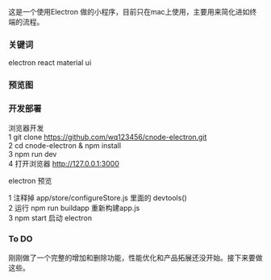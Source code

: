 这是一个使用Electron 做的小程序，目前只在mac上使用，主要用来简化进如终端的流程。
### 关键词
electron react material ui

### 预览图




### 开发部署

浏览器开发</br>
1 git clone https://github.com/wq123456/cnode-electron.git </br>
2 cd cnode-electron & npm install </br>
3 npm run dev </br>
4 打开浏览器 http://127.0.0.1:3000</br>

electron 预览</br>

1 注释掉 app/store/configureStore.js 里面的 devtools() </br>
2 运行 npm run buildapp 重新构建app.js </br>
3 npm start 启动 electron </br>
### To DO
刚刚做了一个完整的增加和删除功能，性能优化和产品拓展还没开始。接下来要做这些。
